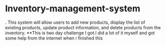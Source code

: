 # Inventory-management-system
. This system will  allow users to add new products, display the list of existing products, update product  information, and delete products from the inventory.
**This is two day challenge I got.I did a lot of it myself and got some help from the internet when i finished this
